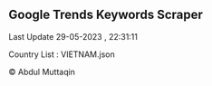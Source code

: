 

## Google Trends Keywords Scraper 
 
Last Update 29-05-2023 , 22:31:11

Country List :
VIETNAM.json



© Abdul Muttaqin 
